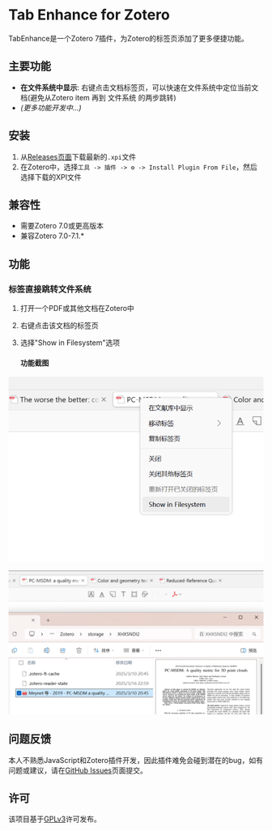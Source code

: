 # Tab Enhance for Zotero

TabEnhance是一个Zotero 7插件，为Zotero的标签页添加了更多便捷功能。

## 主要功能

- **在文件系统中显示**: 右键点击文档标签页，可以快速在文件系统中定位当前文档(避免从Zotero item 再到 文件系统 的两步跳转)
- *(更多功能开发中...)*

## 安装

1. 从[Releases页面](https://github.com/Rphone/zotero-tab-enhance/releases)下载最新的`.xpi`文件
2. 在Zotero中，选择`工具 -> 插件 -> ⚙️ -> Install Plugin From File`，然后选择下载的XPI文件

## 兼容性

- 需要Zotero 7.0或更高版本
- 兼容Zotero 7.0-7.1.*

## 功能

### 标签直接跳转文件系统

1. 打开一个PDF或其他文档在Zotero中

2. 右键点击该文档的标签页

3. 选择"Show in Filesystem"选项

   #### 功能截图


![show_in_filesystem](assets/show_in_filesystem.png)

![show_in_filesystem2](assets/show_in_filesystem_2.png)

## 问题反馈

本人不熟悉JavaScript和Zotero插件开发，因此插件难免会碰到潜在的bug，如有问题或建议，请在[GitHub Issues](https://github.com/Rphone/zotero-tab-enhance/issues)页面提交。

## 许可

该项目基于[GPLv3]([LICENSE](https://www.gnu.org/licenses/gpl-3.0.en.html))许可发布。